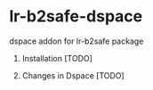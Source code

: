 lr-b2safe-dspace
================

dspace addon for lr-b2safe package


1. Installation
[TODO]

2. Changes in Dspace
[TODO]
